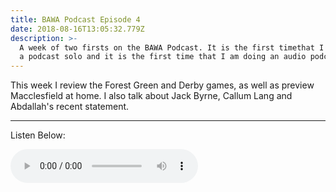 ```yaml
---
title: BAWA Podcast Episode 4
date: 2018-08-16T13:05:32.779Z
description: >-
  A week of two firsts on the BAWA Podcast. It is the first timethat I am doing
  a podcast solo and it is the first time that I am doing an audio podcast.
---
```



This week I review the Forest Green and Derby games, as well as preview Macclesfield at home. I also talk about Jack Byrne, Callum Lang and Abdallah's recent statement.



------------
Listen Below:

<audio controls>

  <source src="https://s3.eu-west-2.amazonaws.com/blueandwhitearmy/bawa+audio+podcast.wav" type="audio/wav">

</audio>
